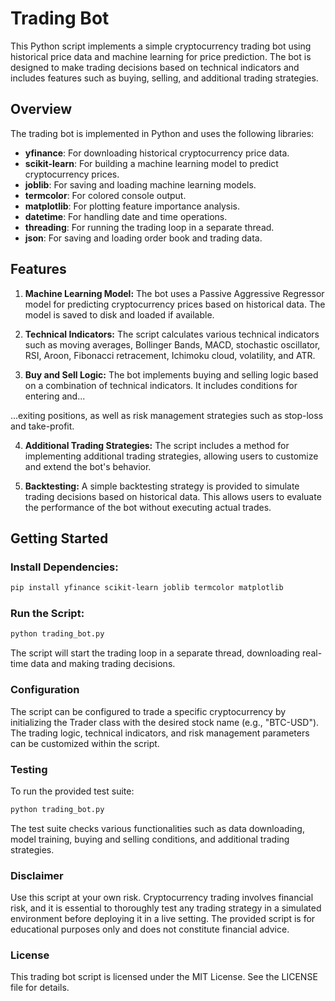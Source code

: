 # Trading Bot

This Python script implements a simple cryptocurrency trading bot using historical price data and machine learning for price prediction. The bot is designed to make trading decisions based on technical indicators and includes features such as buying, selling, and additional trading strategies.

## Overview

The trading bot is implemented in Python and uses the following libraries:

- **yfinance**: For downloading historical cryptocurrency price data.
- **scikit-learn**: For building a machine learning model to predict cryptocurrency prices.
- **joblib**: For saving and loading machine learning models.
- **termcolor**: For colored console output.
- **matplotlib**: For plotting feature importance analysis.
- **datetime**: For handling date and time operations.
- **threading**: For running the trading loop in a separate thread.
- **json**: For saving and loading order book and trading data.

## Features

1. **Machine Learning Model:** The bot uses a Passive Aggressive Regressor model for predicting cryptocurrency prices based on historical data. The model is saved to disk and loaded if available.

2. **Technical Indicators:** The script calculates various technical indicators such as moving averages, Bollinger Bands, MACD, stochastic oscillator, RSI, Aroon, Fibonacci retracement, Ichimoku cloud, volatility, and ATR.

3. **Buy and Sell Logic:** The bot implements buying and selling logic based on a combination of technical indicators. It includes conditions for entering and...

...exiting positions, as well as risk management strategies such as stop-loss and take-profit.

4. **Additional Trading Strategies:** The script includes a method for implementing additional trading strategies, allowing users to customize and extend the bot's behavior.

5. **Backtesting:** A simple backtesting strategy is provided to simulate trading decisions based on historical data. This allows users to evaluate the performance of the bot without executing actual trades.

## Getting Started

### Install Dependencies:

```bash
pip install yfinance scikit-learn joblib termcolor matplotlib
```
### Run the Script:
```bash
python trading_bot.py
```
The script will start the trading loop in a separate thread, downloading real-time data and making trading decisions.

### Configuration
The script can be configured to trade a specific cryptocurrency by initializing the Trader class with the desired stock name (e.g., "BTC-USD"). The trading logic, technical indicators, and risk management parameters can be customized within the script.

### Testing
To run the provided test suite:
```bash
python trading_bot.py
```
The test suite checks various functionalities such as data downloading, model training, buying and selling conditions, and additional trading strategies.

### Disclaimer
Use this script at your own risk. Cryptocurrency trading involves financial risk, and it is essential to thoroughly test any trading strategy in a simulated environment before deploying it in a live setting. The provided script is for educational purposes only and does not constitute financial advice.

### License
This trading bot script is licensed under the MIT License. See the LICENSE file for details.
